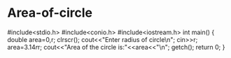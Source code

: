 # Area-of-circle
#include<stdio.h>
#include<conio.h>
#include<iostream.h>
int main()
{
 double area=0,r;
 clrscr();
 cout<<"Enter radius of circle\n";
 cin>>r;
 area=3.14*r*r;
 cout<<"Area of the circle is:"<<area<<"\n";
 getch();
 return 0;
 }
